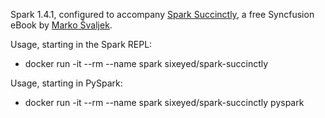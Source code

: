 Spark 1.4.1, configured to accompany [Spark Succinctly](https://www.syncfusion.com/resources/techportal/details/ebooks/spark), a free Syncfusion eBook by [Marko Švaljek](https://twitter.com/msvaljek).

Usage, starting in the Spark REPL:

* docker run -it --rm --name spark sixeyed/spark-succinctly

Usage, starting in PySpark:

* docker run -it --rm --name spark sixeyed/spark-succinctly pyspark

